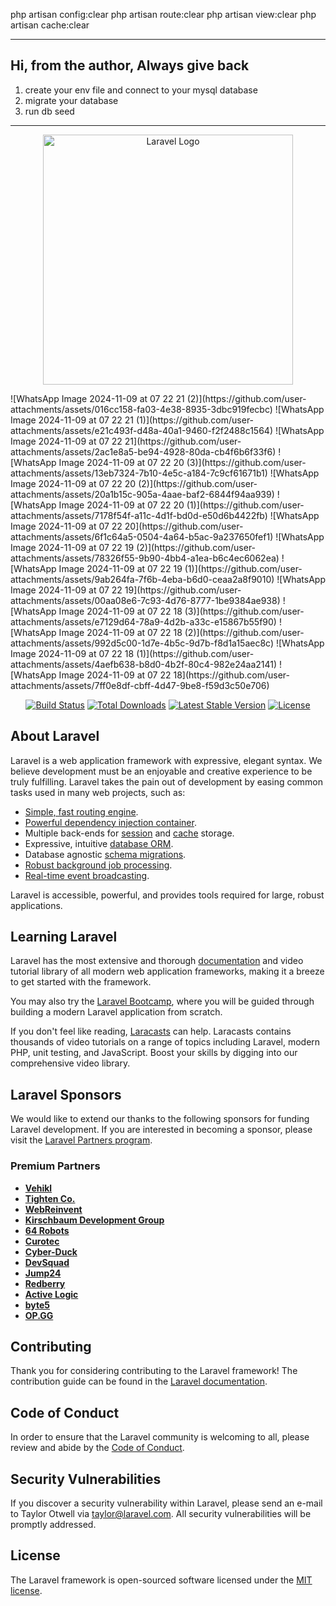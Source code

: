 php artisan config:clear
php artisan route:clear
php artisan view:clear
php artisan cache:clear


-----------------------------------------------------------------------------
## Hi, from the author, Always give back

1. create your env file and connect to your mysql database 
2. migrate your database 
3. run db seed 

-----------------------------------------------------------------------------

<p align="center"><a href="https://laravel.com" target="_blank"><img src="https://raw.githubusercontent.com/laravel/art/master/logo-lockup/5%20SVG/2%20CMYK/1%20Full%20Color/laravel-logolockup-cmyk-red.svg" width="400" alt="Laravel Logo"></a></p>

<div>
    <style>
      .image-row {
            display: flex;
            flex-wrap: wrap;
            gap: 10px; /* Optional: Adjust spacing between images */
        }
        .image-row img {
            max-width: 100px; /* Set desired width */
            height: auto;
            border-radius: 8px; /* Optional: Add rounded corners */
        }
  </style> 
    <div class="image-row">
        ![WhatsApp Image 2024-11-09 at 07 22 21 (2)](https://github.com/user-attachments/assets/016cc158-fa03-4e38-8935-3dbc919fecbc)
        ![WhatsApp Image 2024-11-09 at 07 22 21 (1)](https://github.com/user-attachments/assets/e21c493f-d48a-40a1-9460-f2f2488c1564)
        ![WhatsApp Image 2024-11-09 at 07 22 21](https://github.com/user-attachments/assets/2ac1e8a5-be94-4928-80da-cb4f6b6f33f6)
        ![WhatsApp Image 2024-11-09 at 07 22 20 (3)](https://github.com/user-attachments/assets/13eb7324-7b10-4e5c-a184-7c9cf61671b1)
        ![WhatsApp Image 2024-11-09 at 07 22 20 (2)](https://github.com/user-attachments/assets/20a1b15c-905a-4aae-baf2-6844f94aa939)
        ![WhatsApp Image 2024-11-09 at 07 22 20 (1)](https://github.com/user-attachments/assets/7178f54f-a11c-4d1f-bd0d-e50d6b4422fb)
        ![WhatsApp Image 2024-11-09 at 07 22 20](https://github.com/user-attachments/assets/6f1c64a5-0504-4a64-b5ac-9a237650fef1)
        ![WhatsApp Image 2024-11-09 at 07 22 19 (2)](https://github.com/user-attachments/assets/78326f55-9b90-4bb4-a1ea-b6c4ec6062ea)
        ![WhatsApp Image 2024-11-09 at 07 22 19 (1)](https://github.com/user-attachments/assets/9ab264fa-7f6b-4eba-b6d0-ceaa2a8f9010)
        ![WhatsApp Image 2024-11-09 at 07 22 19](https://github.com/user-attachments/assets/00aa08e6-7c93-4d76-8777-1be9384ae938)
        ![WhatsApp Image 2024-11-09 at 07 22 18 (3)](https://github.com/user-attachments/assets/e7129d64-78a9-4d2b-a33c-e15867b55f90)
        ![WhatsApp Image 2024-11-09 at 07 22 18 (2)](https://github.com/user-attachments/assets/992d5c00-1d7e-4b5c-9d7b-f8d1a15aec8c)
        ![WhatsApp Image 2024-11-09 at 07 22 18 (1)](https://github.com/user-attachments/assets/4aefb638-b8d0-4b2f-80c4-982e24aa2141)
        ![WhatsApp Image 2024-11-09 at 07 22 18](https://github.com/user-attachments/assets/7ff0e8df-cbff-4d47-9be8-f59d3c50e706)
    </div>
</div>

<p align="center">
<a href="https://github.com/laravel/framework/actions"><img src="https://github.com/laravel/framework/workflows/tests/badge.svg" alt="Build Status"></a>
<a href="https://packagist.org/packages/laravel/framework"><img src="https://img.shields.io/packagist/dt/laravel/framework" alt="Total Downloads"></a>
<a href="https://packagist.org/packages/laravel/framework"><img src="https://img.shields.io/packagist/v/laravel/framework" alt="Latest Stable Version"></a>
<a href="https://packagist.org/packages/laravel/framework"><img src="https://img.shields.io/packagist/l/laravel/framework" alt="License"></a>
</p>

## About Laravel

Laravel is a web application framework with expressive, elegant syntax. We believe development must be an enjoyable and creative experience to be truly fulfilling. Laravel takes the pain out of development by easing common tasks used in many web projects, such as:

- [Simple, fast routing engine](https://laravel.com/docs/routing).
- [Powerful dependency injection container](https://laravel.com/docs/container).
- Multiple back-ends for [session](https://laravel.com/docs/session) and [cache](https://laravel.com/docs/cache) storage.
- Expressive, intuitive [database ORM](https://laravel.com/docs/eloquent).
- Database agnostic [schema migrations](https://laravel.com/docs/migrations).
- [Robust background job processing](https://laravel.com/docs/queues).
- [Real-time event broadcasting](https://laravel.com/docs/broadcasting).

Laravel is accessible, powerful, and provides tools required for large, robust applications.

## Learning Laravel

Laravel has the most extensive and thorough [documentation](https://laravel.com/docs) and video tutorial library of all modern web application frameworks, making it a breeze to get started with the framework.

You may also try the [Laravel Bootcamp](https://bootcamp.laravel.com), where you will be guided through building a modern Laravel application from scratch.

If you don't feel like reading, [Laracasts](https://laracasts.com) can help. Laracasts contains thousands of video tutorials on a range of topics including Laravel, modern PHP, unit testing, and JavaScript. Boost your skills by digging into our comprehensive video library.

## Laravel Sponsors

We would like to extend our thanks to the following sponsors for funding Laravel development. If you are interested in becoming a sponsor, please visit the [Laravel Partners program](https://partners.laravel.com).

### Premium Partners

- **[Vehikl](https://vehikl.com/)**
- **[Tighten Co.](https://tighten.co)**
- **[WebReinvent](https://webreinvent.com/)**
- **[Kirschbaum Development Group](https://kirschbaumdevelopment.com)**
- **[64 Robots](https://64robots.com)**
- **[Curotec](https://www.curotec.com/services/technologies/laravel/)**
- **[Cyber-Duck](https://cyber-duck.co.uk)**
- **[DevSquad](https://devsquad.com/hire-laravel-developers)**
- **[Jump24](https://jump24.co.uk)**
- **[Redberry](https://redberry.international/laravel/)**
- **[Active Logic](https://activelogic.com)**
- **[byte5](https://byte5.de)**
- **[OP.GG](https://op.gg)**

## Contributing

Thank you for considering contributing to the Laravel framework! The contribution guide can be found in the [Laravel documentation](https://laravel.com/docs/contributions).

## Code of Conduct

In order to ensure that the Laravel community is welcoming to all, please review and abide by the [Code of Conduct](https://laravel.com/docs/contributions#code-of-conduct).

## Security Vulnerabilities

If you discover a security vulnerability within Laravel, please send an e-mail to Taylor Otwell via [taylor@laravel.com](mailto:taylor@laravel.com). All security vulnerabilities will be promptly addressed.

## License

The Laravel framework is open-sourced software licensed under the [MIT license](https://opensource.org/licenses/MIT).
